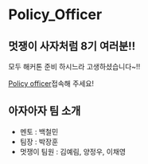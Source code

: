 # Policy_Officer

## 멋쟁이 사자처럼 8기 여러분!!

모두 해커톤 준비 하시느라 고생하셨습니다~!!

[Policy officer](http://115.85.181.73:8000/)접속해 주세요!

## 아자아자 팀 소개

- 멘토 : 백철민
- 팀장 : 박장훈
- 멋쟁이 팀원 : 김예림, 양정우, 이채영




